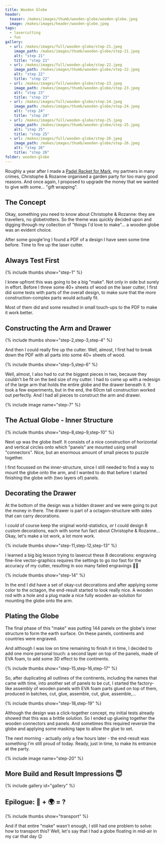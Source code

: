 ```yaml
---
title: Wooden Globe
header:
  teaser: /makes/images/thumb/wooden-globe/wooden-globe.jpeg
  image: /makes/images/header/wooden-globe.jpeg
tags:
  - lasercutting
  - fun
gallery:
  - url: /makes/images/full/wooden-globe/step-21.jpeg
    image_path: /makes/images/thumb/wooden-globe/step-21.jpeg
    alt: "step 21"
    title: "step 21"
  - url: /makes/images/full/wooden-globe/step-22.jpeg
    image_path: /makes/images/thumb/wooden-globe/step-22.jpeg
    alt: "step 22"
    title: "step 22"
  - url: /makes/images/full/wooden-globe/step-23.jpeg
    image_path: /makes/images/thumb/wooden-globe/step-23.jpeg
    alt: "step 23"
    title: "step 23"
  - url: /makes/images/full/wooden-globe/step-24.jpeg
    image_path: /makes/images/thumb/wooden-globe/step-24.jpeg
    alt: "step 24"
    title: "step 24"
  - url: /makes/images/full/wooden-globe/step-25.jpeg
    image_path: /makes/images/thumb/wooden-globe/step-25.jpeg
    alt: "step 25"
    title: "step 25"
  - url: /makes/images/full/wooden-globe/step-26.jpeg
    image_path: /makes/images/thumb/wooden-globe/step-26.jpeg
    alt: "step 26"
    title: "step 26"
folder: wooden-globe
---
```


Roughly a year after I made a [Padel Racket for Mark](Padel-racket), my partners in many crimes, Christophe & Rozanne organised a garden party for too many good reasons. And once again, I proposed to upgrade the money that we wanted to give with some... "gift wrapping".

## The Concept

Okay, something you need to know about Christophe & Rozanne: they are travellers, no globetrotters. So the theme was quickly decided upon and digging through my collection of "things I'd love to make"... a wooden globe was an evident choice.

After some google'ing I found a PDF of a design I have seen some time before. Time to fire up the laser cutter.

## Always Test First

{% include thumbs show="step-1" %}

I knew upfront this was going to be a big "make". Not only in side but surely in effort. Before I threw some 40+ sheets of wood on the laser cutter, I first did some tests with parts of the overall design, to make sure that the more construction-complex parts would actually fit.

Most of them did and some resulted in small touch-ups to the PDF to make it work better.

## Constructing the Arm and Drawer

{% include thumbs show="step-2,step-3,step-4" %}

And then I could really fire up the cutter. Well, almost, I first had to break down the PDF with all parts into some 40+ sheets of wood.

{% include thumbs show="step-5,step-6" %}

Well, almost, I also had to cut the biggest pieces in two, because they couldn't be fit on the bed size of my cutter. I had to come up with a redesign of the large arm that holds the entire globe and the drawer beneath it. It took a few experiments, but in the end, the 60cm tall construction worked out perfectly. And I had all pieces to construct the arm and drawer.

{% include image name="step-7" %}

## The Actual Globe - Inner Structure

{% include thumbs show="step-8,step-9,step-10" %}

Next up was the globe itself. It consists of a nice construction of horizontal and vertical circles onto which "panels" are mounted using small "connectors". Nice, but an enormous amount of small pieces to puzzle together.

I first focussed on the inner-structure, since I still needed to find a way to mount the globe onto the arm, and I wanted to do that before I started finishing the globe with (two layers of) panels.

## Decorating the Drawer

At the bottom of the design was a hidden drawer and we were going to put the money in there. The drawer is part of a octagon-structure with sides that can carry decorations.

I _could_ of course keep the original world-statistics, _or_ I could design 8 custom decorations, each with some fun fact about Christophe & Rozanne... Okay, let's make a lot work, a lot more work.

{% include thumbs show="step-11,step-12,step-13" %}

I learned a big big lesson trying to lasercut these 8 decorations: engraving fine-line vector-graphics requires the settings to go _too_ fast for the accuracy of my cutter, resulting in soo many failed engravings 🤦‍♂️

{% include thumbs show="step-14" %}

In the end I did have a set of okay-cut decorations and after applying some color to the octagon, the end-result started to look really nice. A wooden rod with a hole and a plug made a nice fully wooden ax-solution for mounting the globe onto the arm.

## Plating the Globe

The final phase of this "make" was putting 144 panels on the globe's inner structure to form the earth surface. On these panels, continents and countries were engraved.

And although I was low on time remaining to finish it in time, I decided to add one more personal touch: a second layer on top of the panels, made of EVA foam, to add some 3D effect to the continents.

{% include thumbs show="step-15,step-16,step-17" %}

So, after duplicating all outlines of the continents, including the names that came with time, into another set of panels to be cut, I started the factory-like assembly of wooden panels with EVA foam parts glued on top of them, produced in batches, cut, glue, assemble, cut, glue, assemble,...

{% include thumbs show="step-18,step-19" %}

Although the design was a click-together concept, my initial tests already showed that this was a brittle solution. So I ended up glueing together the wooden connectors and panels. And sometimes this required reversie the globe and applying some masking tape to allow the glue to set.

The next morning - actually only a few hours later - the end-result was something I'm still proud of today. Ready, just in time, to make its entrance at the party.

{% include image name="step-20" %}

## More Build and Result Impressions 😇

{% include gallery id="gallery" %}

## Epilogue: 🚗 + 🌍 = ?

{% include thumbs show="transport" %}

And if that entire "make" wasn't enough, I still had one problem to solve: how to transport this? Well, let's say that I had a globe floating in mid-air in my car that day 😉
